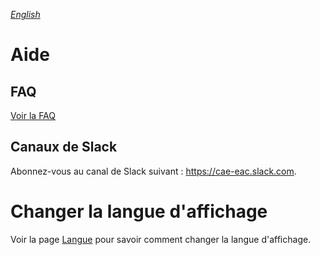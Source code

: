 _[English](../../en/Help)_
# Aide

## FAQ
  [Voir la FAQ](FAQ.md)

## Canaux de Slack
  Abonnez-vous au canal de Slack suivant : https://cae-eac.slack.com.

# Changer la langue d'affichage
Voir la page [Langue](Langue.md) pour savoir comment changer la langue d'affichage.
